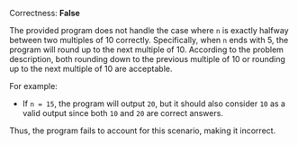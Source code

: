 Correctness: **False**

The provided program does not handle the case where `n` is exactly halfway between two multiples of 10 correctly. Specifically, when `n` ends with 5, the program will round up to the next multiple of 10. According to the problem description, both rounding down to the previous multiple of 10 or rounding up to the next multiple of 10 are acceptable.

For example:
- If `n = 15`, the program will output `20`, but it should also consider `10` as a valid output since both `10` and `20` are correct answers.

Thus, the program fails to account for this scenario, making it incorrect.